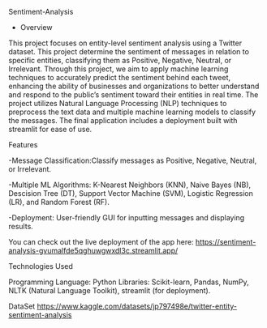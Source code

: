 Sentiment-Analysis

* Overview

This project focuses on entity-level sentiment analysis using a Twitter dataset. This project determine the sentiment of messages in relation to specific entities, classifying them as Positive, Negative, Neutral, or Irrelevant. Through this project, we aim to apply machine learning techniques to accurately predict the sentiment behind each tweet, enhancing the ability of businesses and organizations to better understand and respond to the public’s sentiment toward their entities in real time. The project utilizes Natural Language Processing (NLP) techniques to preprocess the text data and multiple machine learning models to classify the messages. The final application includes a deployment built with streamlit for ease of use.

Features

-Message Classification:Classify messages as Positive, Negative, Neutral, or Irrelevant.

-Multiple ML Algorithms: K-Nearest Neighbors (KNN), Naive Bayes (NB), Descision Tree (DT), Support Vector Machine (SVM), Logistic Regression (LR), and Random Forest (RF).

-Deployment: User-friendly GUI for inputting messages and displaying results.

You can check out the live deployment of the app here: https://sentiment-analysis-gvumalfde5qghuwgwxdl3c.streamlit.app/

Technologies Used

Programming Language: Python Libraries: Scikit-learn, Pandas, NumPy, NLTK (Natural Language Toolkit), streamlit (for deployment).

DataSet https://www.kaggle.com/datasets/jp797498e/twitter-entity-sentiment-analysis
